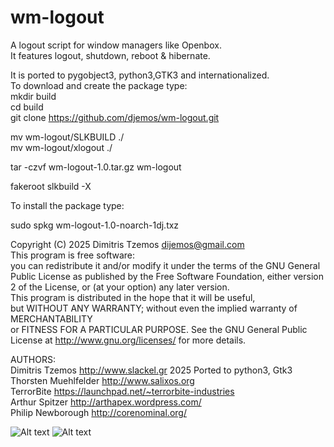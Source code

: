 # wm-logout
A logout script for window managers like Openbox.  
It features logout, shutdown, reboot & hibernate.  

It is ported to pygobject3, python3,GTK3 and internationalized.  
To download and create the package type:  
mkdir build   
cd build   
git clone https://github.com/djemos/wm-logout.git  

mv wm-logout/SLKBUILD ./  
mv wm-logout/xlogout ./  

tar -czvf wm-logout-1.0.tar.gz wm-logout  

fakeroot slkbuild -X  

To install the package type:  

sudo spkg wm-logout-1.0-noarch-1dj.txz  

Copyright (C) 2025 Dimitris Tzemos dijemos@gmail.com   
This program is free software:   
you can redistribute it and/or modify it under the terms of the GNU General Public License as published by the Free Software Foundation, 
either version 2 of the License, or (at your option) any later version.  
This program is distributed in the hope that it will be useful,  
but WITHOUT ANY WARRANTY; without even the implied warranty of MERCHANTABILITY  
or FITNESS FOR A PARTICULAR PURPOSE. See the GNU General Public License at http://www.gnu.org/licenses/ for more details.  

AUTHORS:  
Dimitris Tzemos <http://www.slackel.gr> 2025 Ported to python3, Gtk3   
Thorsten Muehlfelder <http://www.salixos.org>  
TerrorBite <https://launchpad.net/~terrorbite-industries>  
Arthur Spitzer <http://arthapex.wordpress.com/>  
Philip Newborough <http://corenominal.org/>  
  

![Alt text](https://files.mastodon.social/media_attachments/files/114/270/396/252/431/857/small/8182a3a0f00456ef.png)
![Alt text](https://files.mastodon.social/media_attachments/files/114/270/422/345/072/532/original/c213bbf2758f6699.png)
